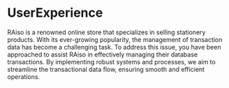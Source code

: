# UserExperience
 RAiso is a renowned online store that specializes in selling stationery products. With its ever-growing popularity, the management of transaction data has become a challenging task. To address this issue, you have been approached to assist RAiso in effectively managing their database transactions. By implementing robust systems and processes, we aim to streamline the transactional data flow, ensuring smooth and efficient operations. 
